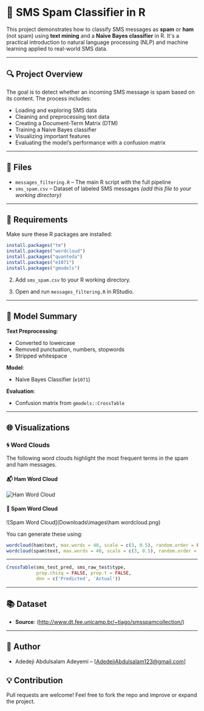 
# 📩 SMS Spam Classifier in R

This project demonstrates how to classify SMS messages as **spam** or **ham** (not spam) using **text mining** and a **Naive Bayes classifier** in R. It's a practical introduction to natural language processing (NLP) and machine learning applied to real-world SMS data.

---

## 🔍 Project Overview

The goal is to detect whether an incoming SMS message is spam based on its content. The process includes:

- Loading and exploring SMS data
- Cleaning and preprocessing text data
- Creating a Document-Term Matrix (DTM)
- Training a Naive Bayes classifier
- Visualizing important features
- Evaluating the model’s performance with a confusion matrix

---

## 📁 Files

- `messages_filtering.R` – The main R script with the full pipeline
- `sms_spam.csv` – Dataset of labeled SMS messages *(add this file to your working directory)*

---

## 🧰 Requirements

Make sure these R packages are installed:

```r
install.packages("tm")
install.packages("wordcloud")
install.packages("quanteda")
install.packages("e1071")
install.packages("gmodels")
```



2. Add `sms_spam.csv` to your R working directory.

3. Open and run `messages_filtering.R` in RStudio.

---

## 🧪 Model Summary

**Text Preprocessing**:
- Converted to lowercase
- Removed punctuation, numbers, stopwords
- Stripped whitespace

**Model**:
- Naive Bayes Classifier (`e1071`)

**Evaluation**:
- Confusion matrix from `gmodels::CrossTable`

---

## 🌐 Visualizations

### 🌀 Word Clouds

The following word clouds highlight the most frequent terms in the spam and ham messages.

#### 📬 Ham Word Cloud
![Ham Word Cloud](images/ham_wordcloud.png)

#### 🚨 Spam Word Cloud
![Spam Word Cloud](Downloads\images\ham wordcloud.png)

You can generate these using:

```r
wordcloud(ham$text, max.words = 40, scale = c(3, 0.5), random.order = FALSE)
wordcloud(spam$text, max.words = 40, scale = c(3, 0.5), random.order = FALSE)
```

---

```r
CrossTable(sms_test_pred, sms_raw_test$type,
           prop.chisq = FALSE, prop.t = FALSE,
           dnn = c('Predicted', 'Actual'))
```

---

## 📚 Dataset

- **Source**: (http://www.dt.fee.unicamp.br/~tiago/smsspamcollection/)

---

## 👤 Author

- Adedeji Abdulsalam Adeyemi – [AdedejiAbdulsalam123@gmail.com]


## 💡 Contribution

Pull requests are welcome! Feel free to fork the repo and improve or expand the project.



